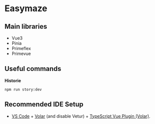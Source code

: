 # Easymaze

## Main libraries

- Vue3
- Pinia
- Primeflex
- Primevue

## Useful commands

**Historie**

    npm run story:dev

## Recommended IDE Setup

- [VS Code](https://code.visualstudio.com/) + [Volar](https://marketplace.visualstudio.com/items?itemName=Vue.volar) (and disable Vetur) + [TypeScript Vue Plugin (Volar)](https://marketplace.visualstudio.com/items?itemName=Vue.vscode-typescript-vue-plugin).
